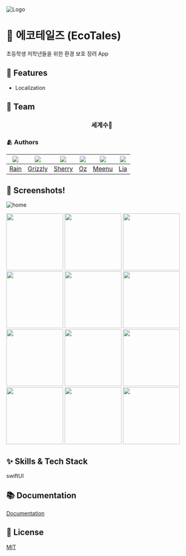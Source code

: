 ![Logo](https://user-images.githubusercontent.com/96565110/192723782-8d139eea-13de-446f-a42f-ed11d725f4e5.PNG)

# 📱 에코테일즈 (EcoTales)

초등학생 저학년들을 위한 환경 보호 장려 App

## 📌 Features

- Localization

## 👥 Team

<div align="center">

### 세계수🌲

</div>

### 🫂 Authors

|<img src="https://github.com/eunbkang.png">|<img src="https://github.com/Lim-YongKwan.png">|<img src="https://github.com/yeahaluu.png">|<img src="https://github.com/glitterer.png">|<img src="https://github.com/taek0622.png">|<img src="https://github.com/Lia316.png">|
|:-:|:-:|:-:|:-:|:-:|:-:|
|[Rain](https://github.com/eunbkang)|[Grizzly](https://github.com/Lim-YongKwan)|[Sherry](https://github.com/yeahaluu)|[Oz](https://github.com/glitterer)|[Meenu](https://github.com/taek0622)|[Lia](https://github.com/Lia316)|


## 🌃 Screenshots!

![home](https://user-images.githubusercontent.com/96565110/192723782-8d139eea-13de-446f-a42f-ed11d725f4e5.PNG)

<img height="150" src="https://user-images.githubusercontent.com/96565110/192723902-29ce7fec-a797-4772-9c0f-039e7ddfeacf.PNG">
<img height="150" src="https://user-images.githubusercontent.com/96565110/192724623-b77f46e9-a12d-4078-acef-a200e3aa2d31.PNG">
<img height="150" src="https://user-images.githubusercontent.com/96565110/192725253-ad40ee16-9925-4ab0-b477-a17054ddea05.PNG">
<img height="150" src="https://user-images.githubusercontent.com/96565110/192725329-c49f29f6-2432-4d7a-b148-57758b43409c.PNG">
<img height="150" src="https://user-images.githubusercontent.com/96565110/192725721-541be614-0b80-4c05-ad7f-f405d4db34c8.PNG">
<img height="150" src="https://user-images.githubusercontent.com/96565110/192725799-c6a108aa-7080-40da-a9f5-fa707c970937.PNG">
<img height="150" src="https://user-images.githubusercontent.com/96565110/192725878-f7002978-d348-486d-9962-ea3fcd66b653.PNG">
<img height="150" src="https://user-images.githubusercontent.com/96565110/192725965-9d423f86-4c2d-485d-bdc2-161e99d36dd2.PNG">
<img height="150" src="https://user-images.githubusercontent.com/96565110/192726040-3a20a529-3e78-43f6-8d70-e83645d06639.PNG">
<img height="150" src="https://user-images.githubusercontent.com/96565110/192726128-788a9b1f-e2ca-4bbe-87d3-bb4f4cbdadee.PNG">
<img height="150" src="https://user-images.githubusercontent.com/96565110/192726182-e8f2b25b-45bf-4095-84e0-8777cd686c2d.PNG">
<img height="150" src="https://user-images.githubusercontent.com/96565110/192726293-93ce04b2-c566-4111-b511-ff9a6a6630ba.PNG">


## ✨ Skills & Tech Stack
swiftUI

## 📚 Documentation

[Documentation](https://linktodocumentation)


## :lock_with_ink_pen: License

[MIT](https://choosealicense.com/licenses/mit/)
